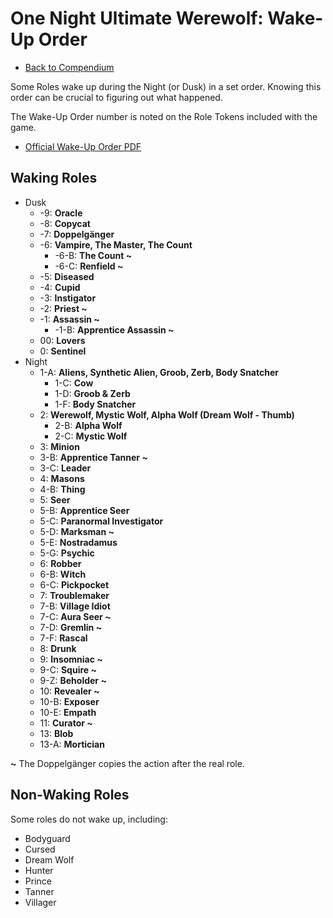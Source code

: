 # One Night Ultimate Werewolf: Wake-Up Order

- [Back to Compendium](/#/view/werewolf~compendium)

Some Roles wake up during the Night (or Dusk) in a set order.
Knowing this order can be crucial to figuring out what happened.

The Wake-Up Order number is noted on the Role Tokens included with the game.

- [Official Wake-Up Order PDF](https://cdn.shopify.com/s/files/1/0740/4855/files/Wake_Order_5.0.pdf?38)

## Waking Roles

- Dusk  
  - -9: **Oracle**
  - -8: **Copycat**
  - -7: **Doppelgänger**  
  - -6: **Vampire, The Master, The Count**
      - -6-B: **The Count ~**
      - -6-C: **Renfield ~**  
  - -5: **Diseased**
  - -4: **Cupid**
  - -3: **Instigator**  
  - -2: **Priest ~**
  - -1: **Assassin ~**
      - -1-B: **Apprentice Assassin ~**
  - 00: **Lovers**
  - 0: **Sentinel**
- Night  
  - 1-A: **Aliens, Synthetic Alien, Groob, Zerb, Body Snatcher**
      - 1-C: **Cow**
      - 1-D: **Groob & Zerb**  
      - 1-F: **Body Snatcher** 
  - 2: **Werewolf, Mystic Wolf, Alpha Wolf (Dream Wolf - Thumb)** 
      - 2-B: **Alpha Wolf** 
      - 2-C: **Mystic Wolf** 
  - 3: **Minion** 
  - 3-B: **Apprentice Tanner ~**   
  - 3-C: **Leader** 
  - 4: **Masons** 
  - 4-B: **Thing** 
  - 5: **Seer** 
  - 5-B: **Apprentice Seer**   
  - 5-C: **Paranormal Investigator**   
  - 5-D: **Marksman ~** 
  - 5-E: **Nostradamus** 
  - 5-G: **Psychic** 
  - 6: **Robber** 
  - 6-B: **Witch** 
  - 6-C: **Pickpocket**   
  - 7: **Troublemaker** 
  - 7-B: **Village Idiot**   
  - 7-C: **Aura Seer ~** 
  - 7-D: **Gremlin ~** 
  - 7-F: **Rascal** 
  - 8: **Drunk** 
  - 9: **Insomniac ~**   
  - 9-C: **Squire ~** 
  - 9-Z: **Beholder ~**  
  - 10: **Revealer ~** 
  - 10-B: **Exposer** 
  - 10-E: **Empath** 
  - 11: **Curator ~** 
  - 13: **Blob** 
  - 13-A: **Mortician**   
  
**~** The Doppelgänger copies the action after the real role.

## Non-Waking Roles

Some roles do not wake up, including:

- Bodyguard
- Cursed
- Dream Wolf
- Hunter
- Prince
- Tanner
- Villager
